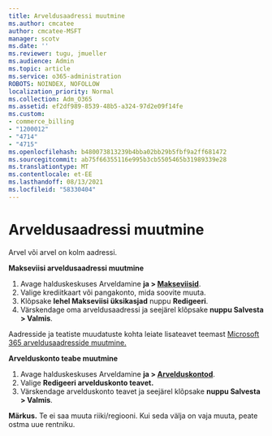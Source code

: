 ```yaml
---
title: Arveldusaadressi muutmine
ms.author: cmcatee
author: cmcatee-MSFT
manager: scotv
ms.date: ''
ms.reviewer: tugu, jmueller
ms.audience: Admin
ms.topic: article
ms.service: o365-administration
ROBOTS: NOINDEX, NOFOLLOW
localization_priority: Normal
ms.collection: Adm_O365
ms.assetid: ef2df989-8539-48b5-a324-97d2e09f14fe
ms.custom:
- commerce_billing
- "1200012"
- "4714"
- "4715"
ms.openlocfilehash: b480073813239b4bba02bb29b5fbf9a2ff681472
ms.sourcegitcommit: ab75f66355116e995b3cb5505465b31989339e28
ms.translationtype: MT
ms.contentlocale: et-EE
ms.lasthandoff: 08/13/2021
ms.locfileid: "58330404"
---
```

# <a name="change-your-billing-address"></a>Arveldusaadressi muutmine

Arvel või arvel on kolm aadressi.

**Makseviisi arveldusaadressi muutmine**

1. Avage halduskeskuses Arveldamine **ja > [Makseviisid](https://go.microsoft.com/fwlink/p/?linkid=2018806)**.
2. Valige krediitkaart või pangakonto, mida soovite muuta.
3. Klõpsake **lehel Makseviisi üksikasjad** nuppu **Redigeeri**.
4. Värskendage oma arveldusaadressi ja seejärel klõpsake **nuppu Salvesta > Valmis**.

Aadresside ja teatiste muudatuste kohta leiate lisateavet teemast [Microsoft 365 arveldusaadresside muutmine.](https://docs.microsoft.com/microsoft-365/commerce/billing-and-payments/change-your-billing-addresses)

**Arvelduskonto teabe muutmine**

1. Avage halduskeskuses Arveldamine **ja > [Arvelduskontod](https://admin.microsoft.com/Adminportal/Home?source=applauncher#/BillingAccounts/billing-accounts)**.
2. Valige **Redigeeri arvelduskonto teavet.**
3. Värskendage arvelduskonto teavet ja seejärel klõpsake **nuppu Salvesta > Valmis**.

**Märkus.** Te ei saa muuta riiki/regiooni. Kui seda välja on vaja muuta, peate ostma uue rentniku.
